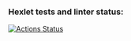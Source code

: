 ### Hexlet tests and linter status:
[![Actions Status](https://github.com/dariazem25/java-project-lvl2/workflows/hexlet-check/badge.svg)](https://github.com/dariazem25/java-project-lvl2/actions)